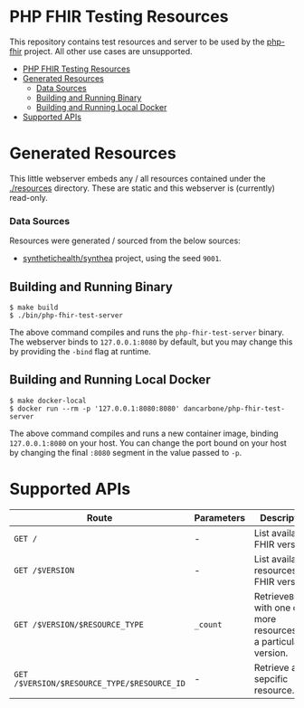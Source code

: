 # PHP FHIR Testing Resources

This repository contains test resources and server to be used by the [php-fhir](https://github.com/dcarbone/php-fhir)
project. All other use cases are unsupported.

<!-- TOC -->
* [PHP FHIR Testing Resources](#php-fhir-testing-resources)
* [Generated Resources](#generated-resources)
    * [Data Sources](#data-sources)
  * [Building and Running Binary](#building-and-running-binary)
  * [Building and Running Local Docker](#building-and-running-local-docker)
* [Supported APIs](#supported-apis)
<!-- TOC -->

# Generated Resources

This little webserver embeds any / all resources contained under the [./resources](./resources) directory. These are
static and this webserver is (currently) read-only.

### Data Sources

Resources were generated / sourced from the below sources:

* [synthetichealth/synthea](https://github.com/synthetichealth/synthea) project, using the seed `9001`.

## Building and Running Binary

```shell
$ make build
$ ./bin/php-fhir-test-server
```

The above command compiles and runs the `php-fhir-test-server` binary. The webserver binds to `127.0.0.1:8080` by
default, but you may change this by providing the `-bind` flag at runtime.

## Building and Running Local Docker

```shell
$ make docker-local
$ docker run --rm -p '127.0.0.1:8080:8080' dancarbone/php-fhir-test-server
```

The above command compiles and runs a new container image, binding `127.0.0.1:8080` on your host.  You can change
the port bound on your host by changing the final `:8080` segment in the value passed to `-p`.

# Supported APIs

| Route                                       | Parameters | Description                                                           |
|---------------------------------------------|------------|-----------------------------------------------------------------------|
| `GET /`                                     | -          | List available FHIR versions.                                         |
| `GET /$VERSION`                             | -          | List available resources for FHIR version.                            |
| `GET /$VERSION/$RESOURCE_TYPE`              | `_count`   | Retrieve`Bundle` with one or more resources for a particular version. |
| `GET /$VERSION/$RESOURCE_TYPE/$RESOURCE_ID` | -          | Retrieve a sepcific resource.                                         |
